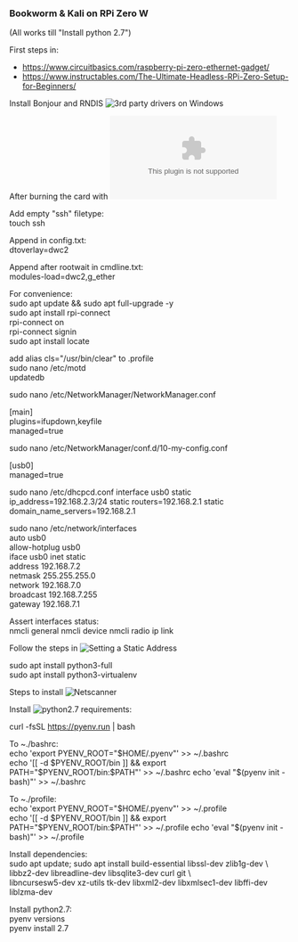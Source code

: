 ### Bookworm & Kali on RPi Zero W  
  
(All works till "Install python 2.7")

First steps in:  
 - https://www.circuitbasics.com/raspberry-pi-zero-ethernet-gadget/  
 - https://www.instructables.com/The-Ultimate-Headless-RPi-Zero-Setup-for-Beginners/  
  
Install Bonjour and RNDIS ![3rd party drivers](https://github.com/scripting-drafts/Distributions-Development/tree/main/Third%20Party) on Windows  
  
After burning the card with ![the official burner](https://downloads.raspberrypi.org/imager/imager_latest.exe)  
  
Add empty "ssh" filetype:  
touch ssh  
  
Append in config.txt:  
dtoverlay=dwc2  
  
Append after rootwait in cmdline.txt:  
modules-load=dwc2,g_ether  
   
For convenience:  
sudo apt update && sudo apt full-upgrade -y  
sudo apt install rpi-connect  
rpi-connect on  
rpi-connect signin  
sudo apt install locate    

add alias cls="/usr/bin/clear" to .profile  
sudo nano /etc/motd  
updatedb  
  
sudo nano /etc/NetworkManager/NetworkManager.conf
  
[main]  
   plugins=ifupdown,keyfile  
   managed=true  

sudo nano /etc/NetworkManager/conf.d/10-my-config.conf
  
[usb0]  
   managed=true  
  
sudo nano /etc/dhcpcd.conf
interface usb0
static ip_address=192.168.2.3/24
static routers=192.168.2.1
static domain_name_servers=192.168.2.1

sudo nano /etc/network/interfaces  
auto usb0  
allow-hotplug usb0  
iface usb0 inet static  
        address 192.168.7.2  
        netmask 255.255.255.0  
        network 192.168.7.0  
        broadcast 192.168.7.255  
        gateway 192.168.7.1  
  
Assert interfaces status:  
nmcli general
nmcli device
nmcli radio
ip link

Follow the steps in ![Setting a Static Address](https://raspberrypi.stackexchange.com/questions/145593/how-do-i-set-up-networking-on-raspberry-pi-os-bookworm)  
  
  
sudo apt install python3-full  
sudo apt install python3-virtualenv  

    
Steps to install ![Netscanner](https://github.com/Chleba/netscanner)  
  
Install ![python2.7 requirements](https://github.com/pyenv/pyenv?tab=readme-ov-file#a-getting-pyenv):  
  
curl -fsSL https://pyenv.run | bash  
  
To ~./bashrc:  
echo 'export PYENV_ROOT="$HOME/.pyenv"' >> ~/.bashrc  
echo '[[ -d $PYENV_ROOT/bin ]] && export PATH="$PYENV_ROOT/bin:$PATH"' >> ~/.bashrc  
echo 'eval "$(pyenv init - bash)"' >> ~/.bashrc  
  
To ~./profile:  
echo 'export PYENV_ROOT="$HOME/.pyenv"' >> ~/.profile  
echo '[[ -d $PYENV_ROOT/bin ]] && export PATH="$PYENV_ROOT/bin:$PATH"' >> ~/.profile  
echo 'eval "$(pyenv init - bash)"' >> ~/.profile  
  
Install dependencies:  
sudo apt update; sudo apt install build-essential libssl-dev zlib1g-dev \  
libbz2-dev libreadline-dev libsqlite3-dev curl git \  
libncursesw5-dev xz-utils tk-dev libxml2-dev libxmlsec1-dev libffi-dev liblzma-dev  
  
Install python2.7:  
pyenv versions  
pyenv install 2.7  
